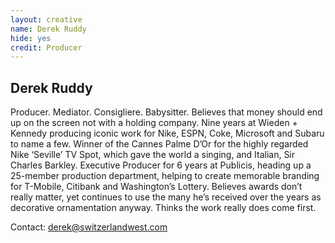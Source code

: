 ```yaml
---
layout: creative
name: Derek Ruddy
hide: yes
credit: Producer
---
```


## Derek Ruddy

Producer. Mediator. Consigliere. Babysitter. Believes that money should end up on the screen not
with a holding company. Nine years at Wieden + Kennedy producing iconic work for Nike, ESPN, Coke,
Microsoft and Subaru to name a few. Winner of the Cannes Palme D&rsquo;Or for the highly regarded
Nike &lsquo;Seville&rsquo; TV Spot, which gave the world a singing, and Italian, Sir Charles
Barkley. Executive Producer for 6 years at Publicis, heading up a 25-member production department,
helping to create memorable branding for T-Mobile, Citibank and Washington&rsquo;s Lottery. Believes
awards don&rsquo;t really matter, yet continues to use the many he&rsquo;s received over the years
as decorative ornamentation anyway. Thinks the work really does come&nbsp;first.

Contact: [derek@switzerlandwest.com](mailto:derek@switzerlandwest.com)